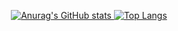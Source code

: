 <p align="center">
  <a href="https://github.com/ZiyangQian">
    <img src="https://github-readme-stats.vercel.app/api?username=ZiyangQian"&count_private=true alt="Anurag's GitHub stats">
  </a>
  <a href="https://github.com/anuraghazra/github-readme-stats">
    <img src="https://github-readme-stats.vercel.app/api/top-langs/?username=ZiyangQian&layout=compact" alt="Top Langs">
  </a>
</p>
